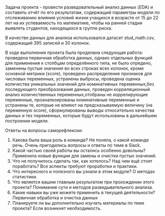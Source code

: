 Задача проекта - провести разведовательный анализ данных (EDA) и составить отчёт по его результатам, содержащий параметры модели 
по отслеживанию влияния условий жизни учащихся в возрасте от 15 до 22 лет на их успеваемость по математике,
чтобы на ранней стадии выявлять студентов, находящихся в группе риска.

В качестве данных для анализа использовался датасет stud_math.csv, содержащий 395 записей и 30 колонок.

В ходе выполнения проекта была проделана следующая работа:
проведена первичная обработка данных, однако отдельных функций для применения к столбцам определённого типа, не было опредено,
заменены пустые значения во всех строках всех колонок, кроме основной метрики (score),
проведено распределение признаков для числовых переменных, устранены выбросы,
проведена оценка количества уникальных значений для номинативных переменных,без последующего преобразования данных,
проведен корреляционный анализ количественных переменных,отобраны не коррелирующие переменные,
проанализированы номинативные переменные и устранены те, которые не влияют на предсказываемую величину (на переменную score),
сформулированы выводы относительно качества данных и тех переменных, которые будут использованы в дальнейшем построении модели.

Ответы на вопросы саморефлексии:
1. Какова была ваша роль в команде?
Не поняла, о какой команде речь. Очень пригодились вопросы и ответы по теме в Slack.
2. Какой частью своей работы вы остались особенно довольны?
Применила новые функции для замены и очистки пустых значений.
3. Что не получилось сделать так, как хотелось? Над чем ещё стоит поработать?
Все аспекты требуют проработки и практики.
4. Что интересного и полезного вы узнали в этом модуле?
О методах статистики.
5. Что является вашим главным результатом при прохождении этого проекта?
Понимание сути и методов разведывательного анализа.
6. Какие навыки вы уже можете применить в текущей деятельности?
Первичная обработка и очистка данных
7. Планируете ли вы дополнительно изучать материалы по теме проекта?
Если возникнет необходимость.